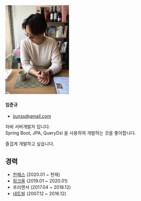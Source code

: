 <img src="20200704.jpeg" width="200" height="280">

#### 임준규
* jjunss@gmail.com   

자바 서버개발자 입니다.  
Spring Boot, JPA, QueryDsl 을 사용하여 개발하는 것을 좋아합니다.  
  
즐겁게 개발하고 싶습니다.
 
## 경력

* [한패스](https://hanpass.com) (2020.01 ~ 현재)
* [링크올](https://www.rocketpunch.com/companies/linkall) (2019.01 ~ 2020.01)
* 프리랜서 (2017.04 ~ 2018.12)
* [네트빌](https://www.netville.co.kr/) (2007.12 ~ 2016.12)



